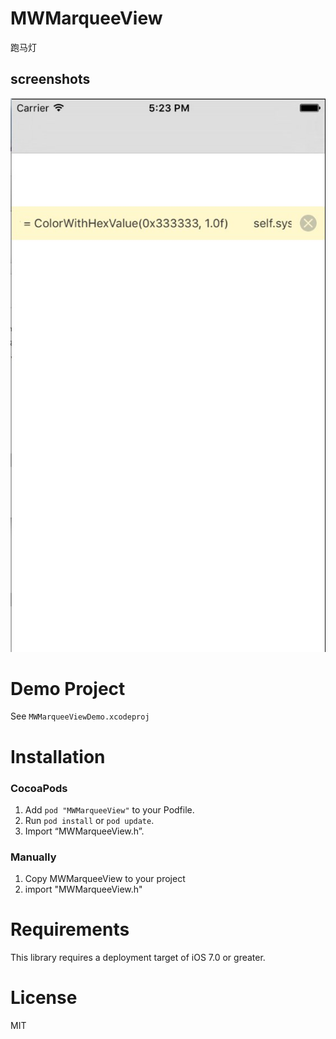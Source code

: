 # MWMarqueeView
跑马灯


## screenshots 
![图片](https://raw.githubusercontent.com/fishmwei/MWMarqueeView/master/screenshots/marquee.jpg)



Demo Project
==============
See `MWMarqueeViewDemo.xcodeproj`

Installation
==============

### CocoaPods
1. Add `pod "MWMarqueeView"` to your Podfile.
2. Run `pod install` or `pod update`.
3. Import “MWMarqueeView.h”.


### Manually
1. Copy MWMarqueeView to your project
2. import "MWMarqueeView.h"


Requirements
==============
This library requires a deployment target of iOS 7.0 or greater.


License
==============
MIT
